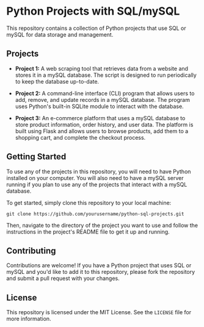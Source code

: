 # Python Projects with SQL/mySQL

This repository contains a collection of Python projects that use SQL or mySQL for data storage and management.

## Projects

- **Project 1:** A web scraping tool that retrieves data from a website and stores it in a mySQL database. The script is designed to run periodically to keep the database up-to-date.

- **Project 2:** A command-line interface (CLI) program that allows users to add, remove, and update records in a mySQL database. The program uses Python's built-in SQLite module to interact with the database.

- **Project 3:** An e-commerce platform that uses a mySQL database to store product information, order history, and user data. The platform is built using Flask and allows users to browse products, add them to a shopping cart, and complete the checkout process.

## Getting Started

To use any of the projects in this repository, you will need to have Python installed on your computer. You will also need to have a mySQL server running if you plan to use any of the projects that interact with a mySQL database.

To get started, simply clone this repository to your local machine:

	git clone https://github.com/yourusername/python-sql-projects.git


Then, navigate to the directory of the project you want to use and follow the instructions in the project's README file to get it up and running.

## Contributing

Contributions are welcome! If you have a Python project that uses SQL or mySQL and you'd like to add it to this repository, please fork the repository and submit a pull request with your changes.

## License

This repository is licensed under the MIT License. See the `LICENSE` file for more information.

